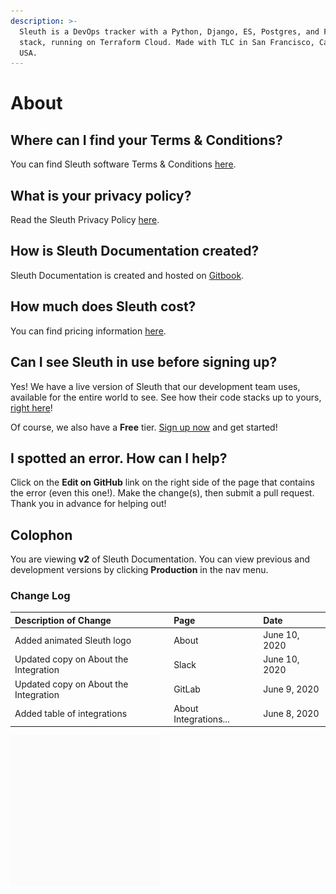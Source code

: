 ```yaml
---
description: >-
  Sleuth is a DevOps tracker with a Python, Django, ES, Postgres, and Fargate
  stack, running on Terraform Cloud. Made with TLC in San Francisco, California,
  USA.
---
```


# About

## Where can I find your Terms & Conditions?

You can find Sleuth software Terms & Conditions [here](https://www.sleuth.io/terms). 

## What is your privacy policy?

Read the Sleuth Privacy Policy [here](https://www.sleuth.io/privacy). 

## How is Sleuth Documentation created? 

Sleuth Documentation is created and hosted on [Gitbook](www.gitbook.com). 

## How much does Sleuth cost? 

You can find pricing information [here](https://www.sleuth.io/pricing). 

## Can I see Sleuth in use before signing up? 

Yes! We have a live version of Sleuth that our development team uses, available for the entire world to see. See how their code stacks up to yours, [right here](https://app.sleuth.io/sleuth/sleuth?report_days=14)! 

Of course, we also have a **Free** tier. [Sign up now](https://app.sleuth.io/account/signup/) and get started! 

## I spotted an error. How can I help? 

Click on the **Edit on GitHub** link on the right side of the page that contains the error \(even this one!\). Make the change\(s\), then submit a pull request.  Thank you in advance for helping out! 

## Colophon

You are viewing **v2** of Sleuth Documentation. You can view previous and development versions by clicking **Production** in the nav menu. 

### Change Log

| Description of Change | Page | Date |
| :--- | :--- | :--- |
| Added animated Sleuth logo | About | June 10, 2020 |
| Updated copy on About the Integration | Slack | June 10, 2020 |
| Updated copy on About the Integration | GitLab | June 9, 2020 |
| Added table of integrations | About Integrations... | June 8, 2020 |

![](../.gitbook/assets/sleuth_gif_v1_3.gif)

 




